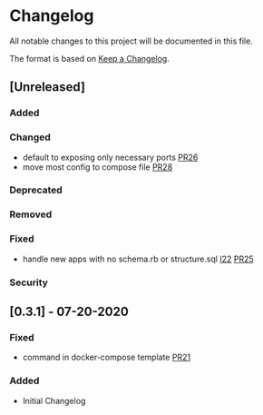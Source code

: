 # Changelog
All notable changes to this project will be documented in this file.

The format is based on [Keep a Changelog](https://keepachangelog.com/en/1.0.0/).

## [Unreleased]
### Added
### Changed
- default to exposing only necessary ports [PR26](https://github.com/hintmedia/railsdock/pull/26)
- move most config to compose file [PR28](https://github.com/hintmedia/railsdock/pull/28)
### Deprecated
### Removed
### Fixed
- handle new apps with no schema.rb or structure.sql [I22](https://github.com/hintmedia/railsdock/issues/22) [PR25](https://github.com/hintmedia/railsdock/pull/25)
### Security

## [0.3.1] - 07-20-2020
### Fixed
- command in docker-compose template [PR21](https://github.com/hintmedia/railsdock/pull/21)
### Added
- Initial Changelog